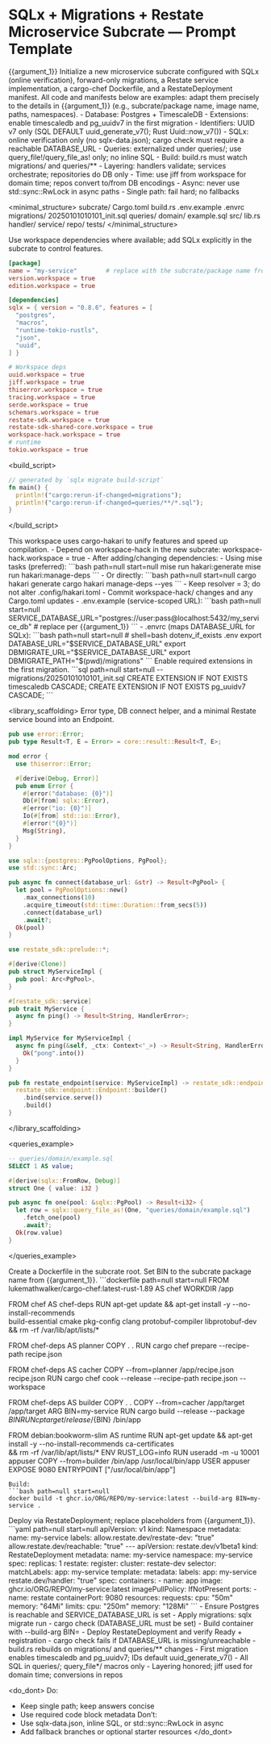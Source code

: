 # SQLx + Migrations + Restate Microservice Subcrate — Prompt Template

<task>
{{argument_1}}
</task>

<purpose>
Initialize a new microservice subcrate configured with SQLx (online verification), forward-only migrations, a Restate service implementation, a cargo-chef Dockerfile, and a RestateDeployment manifest. All code and manifests below are examples: adapt them precisely to the details in {{argument_1}} (e.g., subcrate/package name, image name, paths, namespaces).
</purpose>

<constraints>
- Database: Postgres + TimescaleDB
- Extensions: enable timescaledb and pg_uuidv7 in the first migration
- Identifiers: UUID v7 only (SQL DEFAULT uuid_generate_v7(); Rust Uuid::now_v7())
- SQLx: online verification only (no sqlx-data.json); cargo check must require a reachable DATABASE_URL
- Queries: externalized under queries/; use query_file!/query_file_as! only; no inline SQL
- Build: build.rs must watch migrations/ and queries/**
- Layering: handlers validate; services orchestrate; repositories do DB only
- Time: use jiff from workspace for domain time; repos convert to/from DB encodings
- Async: never use std::sync::RwLock in async paths
- Single path: fail hard; no fallbacks
</constraints>

<minimal_structure>
subcrate/
  Cargo.toml
  build.rs
  .env.example
  .envrc
  migrations/
    20250101010101_init.sql
  queries/
    domain/
      example.sql
  src/
    lib.rs
    handler/
    service/
    repo/
    tests/
</minimal_structure>

<dependencies>
Use workspace dependencies where available; add SQLx explicitly in the subcrate to control features.

```toml path=null start=null
[package]
name = "my-service"        # replace with the subcrate/package name from {{argument_1}}
version.workspace = true
edition.workspace = true

[dependencies]
sqlx = { version = "0.8.6", features = [
  "postgres",
  "macros",
  "runtime-tokio-rustls",
  "json",
  "uuid",
] }

# Workspace deps
uuid.workspace = true
jiff.workspace = true
thiserror.workspace = true
tracing.workspace = true
serde.workspace = true
schemars.workspace = true
restate-sdk.workspace = true
restate-sdk-shared-core.workspace = true
workspace-hack.workspace = true
# runtime
tokio.workspace = true
```
</dependencies>

<build_script>
```rust path=null start=null
// generated by `sqlx migrate build-script`
fn main() {
  println!("cargo:rerun-if-changed=migrations");
  println!("cargo:rerun-if-changed=queries/**/*.sql");
}
```
</build_script>

<hakari>
This workspace uses cargo-hakari to unify features and speed up compilation.
- Depend on workspace-hack in the new subcrate: workspace-hack.workspace = true
- After adding/changing dependencies:
  - Using mise tasks (preferred):
    ```bash path=null start=null
    mise run hakari:generate
    mise run hakari:manage-deps
    ```
  - Or directly:
    ```bash path=null start=null
    cargo hakari generate
    cargo hakari manage-deps --yes
    ```
- Keep resolver = 3; do not alter .config/hakari.toml
- Commit workspace-hack/ changes and any Cargo.toml updates
</hakari>

<environment>
- .env.example (service-scoped URL):
```bash path=null start=null
SERVICE_DATABASE_URL="postgres://user:pass@localhost:5432/my_service_db"  # replace per {{argument_1}}
```
- .envrc (maps DATABASE_URL for SQLx):
```bash path=null start=null
# shell=bash
dotenv_if_exists .env
export DATABASE_URL="$SERVICE_DATABASE_URL"
export DBMIGRATE_URL="$SERVICE_DATABASE_URL"
export DBMIGRATE_PATH="$(pwd)/migrations"
```
</environment>

<migration>
Enable required extensions in the first migration.
```sql path=null start=null
-- migrations/20250101010101_init.sql
CREATE EXTENSION IF NOT EXISTS timescaledb CASCADE;
CREATE EXTENSION IF NOT EXISTS pg_uuidv7 CASCADE;
```
</migration>

<library_scaffolding>
Error type, DB connect helper, and a minimal Restate service bound into an Endpoint.
```rust path=null start=null
pub use error::Error;
pub type Result<T, E = Error> = core::result::Result<T, E>;

mod error {
  use thiserror::Error;

  #[derive(Debug, Error)]
  pub enum Error {
    #[error("database: {0}")]
    Db(#[from] sqlx::Error),
    #[error("io: {0}")]
    Io(#[from] std::io::Error),
    #[error("{0}")]
    Msg(String),
  }
}

use sqlx::{postgres::PgPoolOptions, PgPool};
use std::sync::Arc;

pub async fn connect(database_url: &str) -> Result<PgPool> {
  let pool = PgPoolOptions::new()
    .max_connections(10)
    .acquire_timeout(std::time::Duration::from_secs(5))
    .connect(database_url)
    .await?;
  Ok(pool)
}

use restate_sdk::prelude::*;

#[derive(Clone)]
pub struct MyServiceImpl {
  pub pool: Arc<PgPool>,
}

#[restate_sdk::service]
pub trait MyService {
  async fn ping() -> Result<String, HandlerError>;
}

impl MyService for MyServiceImpl {
  async fn ping(&self, _ctx: Context<'_>) -> Result<String, HandlerError> {
    Ok("pong".into())
  }
}

pub fn restate_endpoint(service: MyServiceImpl) -> restate_sdk::endpoint::Endpoint {
  restate_sdk::endpoint::Endpoint::builder()
    .bind(service.serve())
    .build()
}
```
</library_scaffolding>

<queries_example>
```sql path=null start=null
-- queries/domain/example.sql
SELECT 1 AS value;
```
```rust path=null start=null
#[derive(sqlx::FromRow, Debug)]
struct One { value: i32 }

pub async fn one(pool: &sqlx::PgPool) -> Result<i32> {
  let row = sqlx::query_file_as!(One, "queries/domain/example.sql")
    .fetch_one(pool)
    .await?;
  Ok(row.value)
}
```
</queries_example>

<containerization>
Create a Dockerfile in the subcrate root. Set BIN to the subcrate package name from {{argument_1}}.
```dockerfile path=null start=null
FROM lukemathwalker/cargo-chef:latest-rust-1.89 AS chef
WORKDIR /app

FROM chef AS chef-deps
RUN apt-get update && apt-get install -y --no-install-recommends \
  build-essential cmake pkg-config clang protobuf-compiler libprotobuf-dev \
  && rm -rf /var/lib/apt/lists/*

FROM chef-deps AS planner
COPY . .
RUN cargo chef prepare --recipe-path recipe.json

FROM chef-deps AS cacher
COPY --from=planner /app/recipe.json recipe.json
RUN cargo chef cook --release --recipe-path recipe.json --workspace

FROM chef-deps AS builder
COPY . .
COPY --from=cacher /app/target /app/target
ARG BIN=my-service
RUN cargo build --release --package ${BIN}
RUN cp target/release/${BIN} /bin/app

FROM debian:bookworm-slim AS runtime
RUN apt-get update && apt-get install -y --no-install-recommends ca-certificates \
  && rm -rf /var/lib/apt/lists/*
ENV RUST_LOG=info
RUN useradd -m -u 10001 appuser
COPY --from=builder /bin/app /usr/local/bin/app
USER appuser
EXPOSE 9080
ENTRYPOINT ["/usr/local/bin/app"]
```
Build:
```bash path=null start=null
docker build -t ghcr.io/ORG/REPO/my-service:latest --build-arg BIN=my-service .
```
</containerization>

<kubernetes>
Deploy via RestateDeployment; replace placeholders from {{argument_1}}.
```yaml path=null start=null
apiVersion: v1
kind: Namespace
metadata:
  name: my-service
  labels:
    allow.restate.dev/restate-dev: "true"
    allow.restate.dev/reachable: "true"
---
apiVersion: restate.dev/v1beta1
kind: RestateDeployment
metadata:
  name: my-service
  namespace: my-service
spec:
  replicas: 1
  restate:
    register:
      cluster: restate-dev
  selector:
    matchLabels:
      app: my-service
  template:
    metadata:
      labels:
        app: my-service
        restate.dev/handler: "true"
    spec:
      containers:
        - name: app
          image: ghcr.io/ORG/REPO/my-service:latest
          imagePullPolicy: IfNotPresent
          ports:
            - name: restate
              containerPort: 9080
          resources:
            requests:
              cpu: "50m"
              memory: "64Mi"
            limits:
              cpu: "250m"
              memory: "128Mi"
```
</kubernetes>

<execution>
- Ensure Postgres is reachable and SERVICE_DATABASE_URL is set
- Apply migrations: sqlx migrate run
- cargo check (DATABASE_URL must be set)
- Build container with --build-arg BIN=<subcrate>
- Deploy RestateDeployment and verify Ready + registration
</execution>

<acceptance>
- cargo check fails if DATABASE_URL is missing/unreachable
- build.rs rebuilds on migrations/ and queries/** changes
- First migration enables timescaledb and pg_uuidv7; IDs default uuid_generate_v7()
- All SQL in queries/; query_file*/ macros only
- Layering honored; jiff used for domain time; conversions in repos
</acceptance>

<do_dont>
Do:
- Keep single path; keep answers concise
- Use required code block metadata
Don’t:
- Use sqlx-data.json, inline SQL, or std::sync::RwLock in async
- Add fallback branches or optional starter resources
</do_dont>
